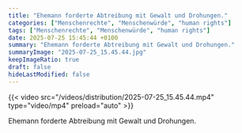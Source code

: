 ```yaml
---
title: "Ehemann forderte Abtreibung mit Gewalt und Drohungen."
categories: ["Menschenrechte", "Menschenwürde", "human rights"]
tags: ["Menschenrechte", "Menschenwürde", "human rights"]
date: 2025-07-25 15:45:44 +0100
summary: "Ehemann forderte Abtreibung mit Gewalt und Drohungen."
summaryImage: "2025-07-25_15.45.44.jpg"
keepImageRatio: true
draft: false
hideLastModified: false
---
```


{{< video src="/videos/distribution/2025-07-25_15.45.44.mp4" type="video/mp4" preload="auto" >}}

Ehemann forderte Abtreibung mit Gewalt und Drohungen.